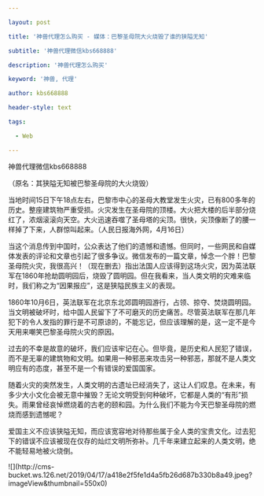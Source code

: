 ---
layout: post
title: '神兽代理怎么购买 - 媒体：巴黎圣母院大火烧毁了谁的狭隘无知'
subtitle: '神兽代理微信kbs668888'
description: '神兽代理怎么购买'
keyword: '神兽, 代理'
author: kbs668888
header-style: text
tags:
  - Web
---
神兽代理微信kbs668888

（原名：其狭隘无知被巴黎圣母院的大火烧毁）

当地时间15日下午18点左右，巴黎市中心的圣母大教堂发生火灾，已有800多年的历史。整座建筑物严重受损。火灾发生在圣母院的顶楼。大火把大楼的后半部分烧红了，浓烟滚滚向天空。大火迅速吞噬了圣母塔的尖顶。很快，尖顶像断了的腰一样掉了下来，人群惊叫起来。（人民日报海外网，4月16日）

当这个消息传到中国时，公众表达了他们的遗憾和遗憾。但同时，一些网民和自媒体发表的评论和文章也引起了很多争议。微信发布的一篇文章，悼念一个胖！巴黎圣母院火灾，我很高兴！（现在删去）指出法国人应该得到这场火灾，因为英法联军在1860年抢劫圆明园后，烧毁了圆明园。但在我看来，当人类文明的灾难来临时，我们称之为“因果报应”，这是狭隘民族主义的表现。

1860年10月6日，英法联军在北京东北郊圆明园游行，占领、掠夺、焚烧圆明园。当文明被破坏时，给中国人民留下了不可磨灭的历史痛苦。尽管英法联军在那几年犯下的令人发指的罪行是不可原谅的，不能忘记，但应该理解的是，这一定不是今天用来嘲笑巴黎圣母院火灾的原因。

过去的不幸是故意的破坏，我们应该牢记在心。但毕竟，是历史和人民犯了错误，而不是无辜的建筑物和文明。如果用一种邪恶来攻击另一种邪恶，那就不是人类文明应有的态度，甚至不是一个有错误的爱国国家。

随着火灾的突然发生，人类文明的古遗址已经消失了，这让人们叹息。在未来，有多少大小文化会被无意中摧毁？无论文明受到何种破坏，它都是人类的“有形”损失。雨果曾经哀悼燃烧着的古老的颐和园。为什么我们不能为今天巴黎圣母院的燃烧而感到遗憾呢？

爱国主义不应该狭隘无知，而应该宽容地对待那些属于全人类的宝贵文化。过去犯下的错误不应该被现在仅存的灿烂文明所弥补。几千年来建立起来的人类文明，绝不能轻易地被火烧倒。

![](http://cms-
bucket.ws.126.net/2019/04/17/a418e2f5fe1d4a5fb26d687b330b8a49.jpeg?imageView&thumbnail=550x0)  

